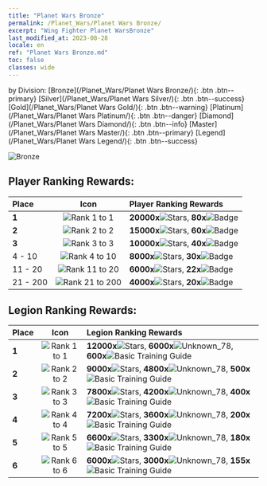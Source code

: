 ```yaml
---
title: "Planet Wars Bronze"
permalink: /Planet_Wars/Planet Wars Bronze/
excerpt: "Wing Fighter Planet WarsBronze"
last_modified_at: 2023-08-28
locale: en
ref: "Planet Wars Bronze.md"
toc: false
classes: wide
---
```


  by Division:   [Bronze](/Planet_Wars/Planet Wars Bronze/){: .btn .btn--primary}   [Silver](/Planet_Wars/Planet Wars Silver/){: .btn .btn--success}   [Gold](/Planet_Wars/Planet Wars Gold/){: .btn .btn--warning}   [Platinum](/Planet_Wars/Planet Wars Platinum/){: .btn .btn--danger}   [Diamond](/Planet_Wars/Planet Wars Diamond/){: .btn .btn--info}   [Master](/Planet_Wars/Planet Wars Master/){: .btn .btn--primary}   [Legend](/Planet_Wars/Planet Wars Legend/){: .btn .btn--success} 



  ![Bronze](/images/planet_wars/Bronze.png)

## Player Ranking Rewards:

  |  Place | Icon | Player Ranking Rewards |
  |:-------|:----:|:----------------|
  | **1** | ![Rank 1 to 1](/images/planet_wars/rank_1_p.png) | **20000x**![Stars](/images/item/Stars_p.png), **80x**![Badge](/images/item/Badge_p.png) |
  | **2** | ![Rank 2 to 2](/images/planet_wars/rank_2_p.png) | **15000x**![Stars](/images/item/Stars_p.png), **60x**![Badge](/images/item/Badge_p.png) |
  | **3** | ![Rank 3 to 3](/images/planet_wars/rank_3_p.png) | **10000x**![Stars](/images/item/Stars_p.png), **40x**![Badge](/images/item/Badge_p.png) |
  | 4 - 10 | ![Rank 4 to 10](/images/planet_wars/rank_4_p.png) | **8000x**![Stars](/images/item/Stars_p.png), **30x**![Badge](/images/item/Badge_p.png) |
  | 11 - 20 | ![Rank 11 to 20](/images/planet_wars/rank_5_p.png) | **6000x**![Stars](/images/item/Stars_p.png), **22x**![Badge](/images/item/Badge_p.png) |
  | 21 - 200 | ![Rank 21 to 200](/images/planet_wars/rank_6_p.png) | **4000x**![Stars](/images/item/Stars_p.png), **20x**![Badge](/images/item/Badge_p.png) |


## Legion Ranking Rewards:

  |  Place | Icon | Legion Ranking Rewards |
  |:-------|:----:|:----------------|
  | **1** | ![Rank 1 to 1](/images/planet_wars/rank_1_p.png) | **12000x**![Stars](/images/item/Stars_p.png), **6000x**![Unknown_78](/images/item/xqdz_icon6_p.png), **600x**![Basic Training Guide](/images/item/Basic_Training_Guide_p.png) |
  | **2** | ![Rank 2 to 2](/images/planet_wars/rank_2_p.png) | **9000x**![Stars](/images/item/Stars_p.png), **4800x**![Unknown_78](/images/item/xqdz_icon6_p.png), **500x**![Basic Training Guide](/images/item/Basic_Training_Guide_p.png) |
  | **3** | ![Rank 3 to 3](/images/planet_wars/rank_3_p.png) | **7800x**![Stars](/images/item/Stars_p.png), **4200x**![Unknown_78](/images/item/xqdz_icon6_p.png), **400x**![Basic Training Guide](/images/item/Basic_Training_Guide_p.png) |
  | **4** | ![Rank 4 to 4](/images/planet_wars/rank_4_p.png) | **7200x**![Stars](/images/item/Stars_p.png), **3600x**![Unknown_78](/images/item/xqdz_icon6_p.png), **200x**![Basic Training Guide](/images/item/Basic_Training_Guide_p.png) |
  | **5** | ![Rank 5 to 5](/images/planet_wars/rank_5_p.png) | **6600x**![Stars](/images/item/Stars_p.png), **3300x**![Unknown_78](/images/item/xqdz_icon6_p.png), **180x**![Basic Training Guide](/images/item/Basic_Training_Guide_p.png) |
  | **6** | ![Rank 6 to 6](/images/planet_wars/rank_6_p.png) | **6000x**![Stars](/images/item/Stars_p.png), **3000x**![Unknown_78](/images/item/xqdz_icon6_p.png), **155x**![Basic Training Guide](/images/item/Basic_Training_Guide_p.png) |
